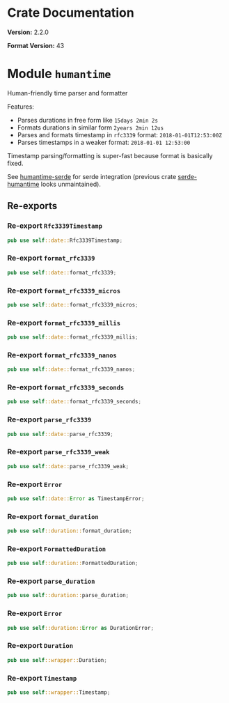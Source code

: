 # Crate Documentation

**Version:** 2.2.0

**Format Version:** 43

# Module `humantime`

Human-friendly time parser and formatter

Features:

* Parses durations in free form like `15days 2min 2s`
* Formats durations in similar form `2years 2min 12us`
* Parses and formats timestamp in `rfc3339` format: `2018-01-01T12:53:00Z`
* Parses timestamps in a weaker format: `2018-01-01 12:53:00`

Timestamp parsing/formatting is super-fast because format is basically
fixed.

See [humantime-serde] for serde integration (previous crate [serde-humantime] looks unmaintained).

[serde-humantime]: https://docs.rs/serde-humantime/0.1.1/serde_humantime/
[humantime-serde]: https://docs.rs/humantime-serde

## Re-exports

### Re-export `Rfc3339Timestamp`

```rust
pub use self::date::Rfc3339Timestamp;
```

### Re-export `format_rfc3339`

```rust
pub use self::date::format_rfc3339;
```

### Re-export `format_rfc3339_micros`

```rust
pub use self::date::format_rfc3339_micros;
```

### Re-export `format_rfc3339_millis`

```rust
pub use self::date::format_rfc3339_millis;
```

### Re-export `format_rfc3339_nanos`

```rust
pub use self::date::format_rfc3339_nanos;
```

### Re-export `format_rfc3339_seconds`

```rust
pub use self::date::format_rfc3339_seconds;
```

### Re-export `parse_rfc3339`

```rust
pub use self::date::parse_rfc3339;
```

### Re-export `parse_rfc3339_weak`

```rust
pub use self::date::parse_rfc3339_weak;
```

### Re-export `Error`

```rust
pub use self::date::Error as TimestampError;
```

### Re-export `format_duration`

```rust
pub use self::duration::format_duration;
```

### Re-export `FormattedDuration`

```rust
pub use self::duration::FormattedDuration;
```

### Re-export `parse_duration`

```rust
pub use self::duration::parse_duration;
```

### Re-export `Error`

```rust
pub use self::duration::Error as DurationError;
```

### Re-export `Duration`

```rust
pub use self::wrapper::Duration;
```

### Re-export `Timestamp`

```rust
pub use self::wrapper::Timestamp;
```

